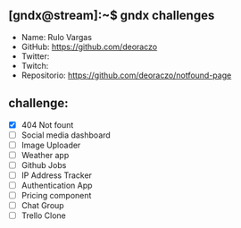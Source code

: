 ## [gndx@stream]:~$ gndx challenges

- Name: Rulo Vargas
- GitHub: https://github.com/deoraczo 
- Twitter: 
- Twitch:
- Repositorio: https://github.com/deoraczo/notfound-page

## challenge:
  - [x] 404 Not fount
  - [ ] Social media dashboard
  - [ ] Image Uploader
  - [ ] Weather app
  - [ ] Github Jobs
  - [ ] IP Address Tracker
  - [ ] Authentication App
  - [ ] Pricing component
  - [ ] Chat Group
  - [ ] Trello Clone
